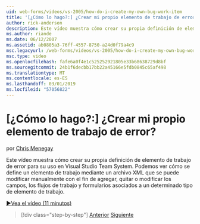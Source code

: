 ```yaml
---
uid: web-forms/videos/vs-2005/how-do-i-create-my-own-bug-work-item
title: '[¿Cómo lo hago?:] ¿Crear mi propio elemento de trabajo de error? | Microsoft Docs'
author: rick-anderson
description: Este vídeo muestra cómo crear su propia definición de elemento de trabajo de error para su uso en Visual Studio Team System. Veremos cómo se define un elemento de trabajo mediante un archivo XML...
ms.author: riande
ms.date: 06/12/2007
ms.assetid: ab0805a3-76ff-4557-8750-a24d0f79a4c9
msc.legacyurl: /web-forms/videos/vs-2005/how-do-i-create-my-own-bug-work-item
msc.type: video
ms.openlocfilehash: fafe6a0f4e1c525252921805e33b68638729d8bf
ms.sourcegitcommit: 24b1f6decbb17bb22a45166e5fdb0845c65af498
ms.translationtype: MT
ms.contentlocale: es-ES
ms.lasthandoff: 03/01/2019
ms.locfileid: "57056822"
---
```

<a name="how-do-i-create-my-own-bug-work-item"></a>[¿Cómo lo hago?:] ¿Crear mi propio elemento de trabajo de error?
====================
por [Chris Menegay](https://twitter.com/CMenegay)

Este vídeo muestra cómo crear su propia definición de elemento de trabajo de error para su uso en Visual Studio Team System. Podemos ver cómo se define un elemento de trabajo mediante un archivo XML que se puede modificar manualmente con el fin de agregar, quitar o modificar los campos, los flujos de trabajo y formularios asociados a un determinado tipo de elemento de trabajo.

[&#9654;Vea el vídeo (11 minutos)](https://channel9.msdn.com/Blogs/ASP-NET-Site-Videos/how-do-i-create-my-own-bug-work-item)

> [!div class="step-by-step"]
> [Anterior](how-do-i-integrate-defect-tracking-with-testing.md)
> [Siguiente](how-do-i-write-code-more-quickly-with-unit-tests.md)
